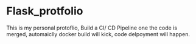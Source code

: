 # Flask_protfolio
This is my personal protoflio, Build a CI/ CD Pipeline one the code is merged, automaiclly docker build will kick, code delpoyment will happen. 

